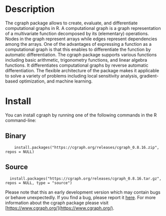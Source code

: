 # Description

The cgraph package allows to create, evaluate, and differentiate computational graphs in R. A computational graph is a graph representation of a multivariate function decomposed by its (elementary) operations. Nodes in the graph represent arrays while edges represent dependencies among the arrays. One of the advantages of expressing a function as a computational graph is that this enables to differentiate the function by automatic differentiation. The cgraph package supports various functions including basic arithmetic, trigonometry functions, and linear algebra functions. It differentiates computational graphs by reverse automatic differentiation. The flexible architecture of the package makes it applicable to solve a variety of problems including local sensitivity analysis, gradient-based optimization, and machine learning.

# Install

You can install cgraph by running one of the following commands in the R command-line:

## Binary

```{r eval = F}
    install.packages("https://cgraph.org/releases/cgraph_0.8.16.zip", repos = NULL)
```

## Source

```{r eval = F}
  install.packages("https://cgraph.org/releases/cgraph_0.8.16.tar.gz", repos = NULL, type = "source")
```

Please note that this an early development version which may contain bugs or behave unexpectedly. If you find a bug, please report it [here](https://github.com/triepels/cgraph/issues). For more information about the cgraph package please visit [https://www.cgraph.org/](https://www.cgraph.org/).

